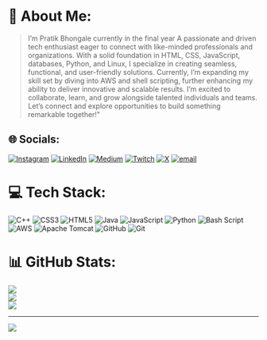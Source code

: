 # 💫 About Me:
>I’m Pratik Bhongale currently in the final year A passionate and driven tech enthusiast eager to connect with like-minded professionals and organizations. With a solid foundation in HTML, CSS, JavaScript, databases, Python, and Linux, I specialize in creating seamless, functional, and user-friendly solutions. Currently, I’m expanding my skill set by diving into AWS and shell scripting, further enhancing my ability to deliver innovative and scalable results. I’m excited to collaborate, learn, and grow alongside talented individuals and teams. Let’s connect and explore opportunities to build something remarkable together!"


## 🌐 Socials:
[![Instagram](https://img.shields.io/badge/Instagram-%23E4405F.svg?logo=Instagram&logoColor=white)](https://instagram.com/https://www.instagram.com/https://www.instagram.com/pratik_bhongale_8922?igsh=y2uwdxfnmtf3ntjq) [![LinkedIn](https://img.shields.io/badge/LinkedIn-%230077B5.svg?logo=linkedin&logoColor=white)](https://linkedin.com/in/https://www.linkedin.com/in/https:/www.linkedin.com/in/pratik-bhongale-860222231/) [![Medium](https://img.shields.io/badge/Medium-12100E?logo=medium&logoColor=white)](https://medium.com/@@awspratikbhongale13) [![Twitch](https://img.shields.io/badge/Twitch-%239146FF.svg?logo=Twitch&logoColor=white)](https://twitch.tv/pratikbhongale2) [![X](https://img.shields.io/badge/X-black.svg?logo=X&logoColor=white)](https://x.com/pratikbhongale2) [![email](https://img.shields.io/badge/Email-D14836?logo=gmail&logoColor=white)](mailto:pratikbhongale01@gmail.com) 

# 💻 Tech Stack:
![C++](https://img.shields.io/badge/c++-%2300599C.svg?style=for-the-badge&logo=c%2B%2B&logoColor=white) ![CSS3](https://img.shields.io/badge/css3-%231572B6.svg?style=for-the-badge&logo=css3&logoColor=white) ![HTML5](https://img.shields.io/badge/html5-%23E34F26.svg?style=for-the-badge&logo=html5&logoColor=white) ![Java](https://img.shields.io/badge/java-%23ED8B00.svg?style=for-the-badge&logo=openjdk&logoColor=white) ![JavaScript](https://img.shields.io/badge/javascript-%23323330.svg?style=for-the-badge&logo=javascript&logoColor=%23F7DF1E) ![Python](https://img.shields.io/badge/python-3670A0?style=for-the-badge&logo=python&logoColor=ffdd54) ![Bash Script](https://img.shields.io/badge/bash_script-%23121011.svg?style=for-the-badge&logo=gnu-bash&logoColor=white) ![AWS](https://img.shields.io/badge/AWS-%23FF9900.svg?style=for-the-badge&logo=amazon-aws&logoColor=white) ![Apache Tomcat](https://img.shields.io/badge/apache%20tomcat-%23F8DC75.svg?style=for-the-badge&logo=apache-tomcat&logoColor=black) ![GitHub](https://img.shields.io/badge/github-%23121011.svg?style=for-the-badge&logo=github&logoColor=white) ![Git](https://img.shields.io/badge/git-%23F05033.svg?style=for-the-badge&logo=git&logoColor=white)
# 📊 GitHub Stats:
![](https://github-readme-stats.vercel.app/api?username=pratikbhongale&theme=dark&hide_border=false&include_all_commits=false&count_private=false)<br/>
![](https://nirzak-streak-stats.vercel.app/?user=pratikbhongale&theme=dark&hide_border=false)<br/>
![](https://github-readme-stats.vercel.app/api/top-langs/?username=pratikbhongale&theme=dark&hide_border=false&include_all_commits=false&count_private=false&layout=compact)

---
[![](https://visitcount.itsvg.in/api?id=pratikbhongale&icon=0&color=0)](https://visitcount.itsvg.in)

<!-- Proudly created with GPRM ( https://gprm.itsvg.in ) -->
